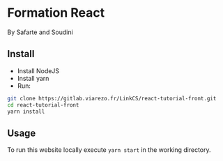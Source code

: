 # Formation React

By Safarte and Soudini

## Install

* Install NodeJS
* Install yarn
* Run:

```bash
git clone https://gitlab.viarezo.fr/LinkCS/react-tutorial-front.git
cd react-tutorial-front
yarn install
```

## Usage

To run this website locally execute `yarn start` in the working directory.
